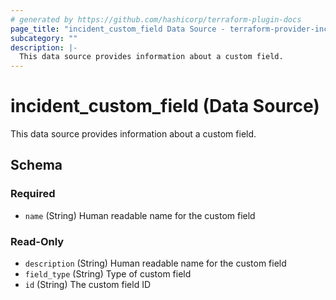 ```yaml
---
# generated by https://github.com/hashicorp/terraform-plugin-docs
page_title: "incident_custom_field Data Source - terraform-provider-incident"
subcategory: ""
description: |-
  This data source provides information about a custom field.
---
```


# incident_custom_field (Data Source)

This data source provides information about a custom field.



<!-- schema generated by tfplugindocs -->
## Schema

### Required

- `name` (String) Human readable name for the custom field

### Read-Only

- `description` (String) Human readable name for the custom field
- `field_type` (String) Type of custom field
- `id` (String) The custom field ID


